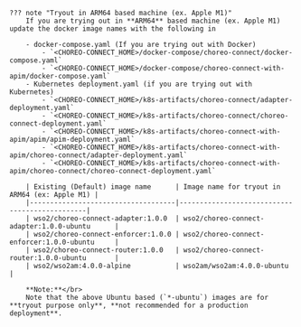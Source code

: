 
    ??? note "Tryout in ARM64 based machine (ex. Apple M1)"
        If you are trying out in **ARM64** based machine (ex. Apple M1) update the docker image names with the following in
    
        - docker-compose.yaml (If you are trying out with Docker)
            - `<CHOREO-CONNECT_HOME>/docker-compose/choreo-connect/docker-compose.yaml`
            - `<CHOREO-CONNECT_HOME>/docker-compose/choreo-connect-with-apim/docker-compose.yaml`
        - Kubernetes deployment.yaml (if you are trying out with Kubernetes)
            - `<CHOREO-CONNECT_HOME>/k8s-artifacts/choreo-connect/adapter-deployment.yaml`
            - `<CHOREO-CONNECT_HOME>/k8s-artifacts/choreo-connect/choreo-connect-deployment.yaml`
            - `<CHOREO-CONNECT_HOME>/k8s-artifacts/choreo-connect-with-apim/apim/apim-deployment.yaml`
            - `<CHOREO-CONNECT_HOME>/k8s-artifacts/choreo-connect-with-apim/choreo-connect/adapter-deployment.yaml`
            - `<CHOREO-CONNECT_HOME>/k8s-artifacts/choreo-connect-with-apim/choreo-connect/choreo-connect-deployment.yaml`
        
        | Existing (Default) image name      | Image name for tryout in ARM64 (ex: Apple M1) |
        |------------------------------------|-----------------------------------------------|
        | wso2/choreo-connect-adapter:1.0.0  | wso2/choreo-connect-adapter:1.0.0-ubuntu      |
        | wso2/choreo-connect-enforcer:1.0.0 | wso2/choreo-connect-enforcer:1.0.0-ubuntu     |
        | wso2/choreo-connect-router:1.0.0   | wso2/choreo-connect-router:1.0.0-ubuntu       |
        | wso2/wso2am:4.0.0-alpine           | wso2am/wso2am:4.0.0-ubuntu                    |
    
        **Note:**</br>
        Note that the above Ubuntu based (`*-ubuntu`) images are for **tryout purpose only**, **not recommended for a production deployment**.
